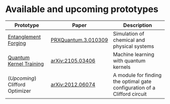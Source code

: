 # Available and upcoming prototypes

|Prototype | Paper | Description |
| ------ | ------ | ------ |
| [Entanglement Forging](https://github.com/IBM-Quantum-prototypes/entanglement-forging) | [PRXQuantum.3.010309](https://journals.aps.org/prxquantum/abstract/10.1103/PRXQuantum.3.010309) | Simulation of chemical and physical systems |
| [Quantum Kernel Training](https://github.com/IBM-Quantum-prototypes/quantum-kernel-training) | [arXiv:2105.03406](https://arxiv.org/abs/2105.03406) | Machine learning with quantum kernels |
| (_Upcoming_) Clifford Optimizer | [arXiv:2012.06074](https://arxiv.org/abs/2012.06074) |  A module for finding the optimal gate configuration of a Clifford circuit
